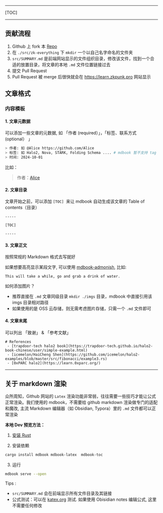 -----

[TOC]

-----

## 贡献流程

1. Github 上 fork 本 [Repo](https://github.com/ZKPunk-Org/ZKPedia)
2. 在 `./src/zk-everything` 下 `mkdir` 一个以自己名字命名的文件夹
3. `src/SUMMARY.md` 是前端网站显示的文件组织目录，修改该文件，找到一个合适的放置目录，将文章的本地 `.md` 文件位置链接过去
4. 提交 Pull Request
5. Pull Request 被 merge 后很快就会在 <https://learn.zkpunk.pro> 网站显示

## 文章格式

### 内容模板

#### 1. 文章元数据

可以添加一些文章的元数据, 如 「作者 (required）」，「标签、联系方式 (optional） 」

```bash
> 作者: 如 @Alice https://github.com/Alice
> 标签: 如 Halo2, Nova, STARK, Folding Schema .... # mdbook 暂不支持 tag 功能
> 时间: 2024-10-01
```

比如：
> 作者：[Alice](https://github.com/alice)


#### 2. 文章目录

文章开始之前，可以添加 `[TOC] `来让 mdbook 自动生成该文章的 Table of contents（目录）

```text
-----

[TOC]

-----
```

#### 3. 文章正文

按照常规的 Markdown 格式去写就好

如果想要高亮显示某段文字, 可以使用 [mdbook-admonish](https://tommilligan.github.io/mdbook-admonish/), 比如:

```admonish success title=""
This will take a while, go and grab a drink of water.
```

如何添加图片？

 - 推荐直接在 `.md` 文章同级目录 `mkdir ./imgs` 目录，mdbook 中直接引用该 imgs 目录相对路径
 - 如果使用的是 OSS 云存储，则无需考虑图片存储，只需一个 `.md` 文件即可


#### 4. 文章末尾

可以列出 「致谢」 & 「参考文献」

```
# References
 - [trapdoor-tech halo2 book](https://trapdoor-tech.github.io/halo2-book-chinese/user/simple-example.html)
 - [icemelon/HaiCheng Shen](https://github.com/icemelon/halo2-examples/blob/master/src/fibonacci/example3.rs)
 - [0xPARC halo2](https://learn.0xparc.org/)
```

----


## 关于 markdown 渲染

众所周知，Github  网站的 `Latex` 渲染功能非常弱，往往需要一些技巧才能让公式正常渲染。我们使用的 mdbook，不需要给 github markdown 渲染做专门的适配和魔改, 主流 Markdown 编辑器（如 Obsidian, Typora）里的 `.md` 文件都可以正常渲染

**本地 Dev 预览方法：**

1. [安装 Rust](https://www.rust-lang.org/tools/install)

2. 安装依赖

```bash
cargo install mdbook mdbook-latex  mdbook-toc
```

3. 运行

```bash
mdbook serve --open 
```

Tips :
 - `src/SUMMARY.md` 会在前端显示所有文件目录及其链接
 - 公式测试：可以在 [katex.org](katex.org) 测试. 如果使用 Obisidian notes 编辑公式, 这里不需要任何修改

